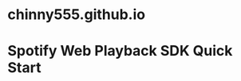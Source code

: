 # chinny555.github.io
<!DOCTYPE html>
<html>
  <head>
    <title>Spotify Web Playback SDK Quick Start</title>
  </head>
  <body>
    <h1>Spotify Web Playback SDK Quick Start</h1>
  </body>
</html>
